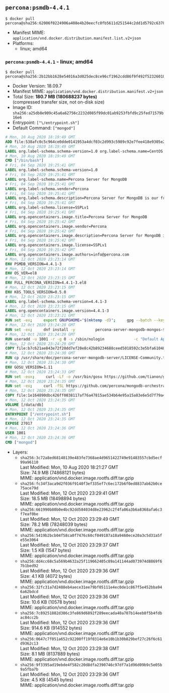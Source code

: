 ## `percona:psmdb-4.4.1`

```console
$ docker pull percona@sha256:62006f0224906a408e4b20eecfc0fb5611d251544c2dd1d5792c6378cd0f4628
```

-	Manifest MIME: `application/vnd.docker.distribution.manifest.list.v2+json`
-	Platforms:
	-	linux; amd64

### `percona:psmdb-4.4.1` - linux; amd64

```console
$ docker pull percona@sha256:2b12bb1628e54016a3d025dec8ce96cf1962cdd86f9f492f523260109f5dd782
```

-	Docker Version: 18.09.7
-	Manifest MIME: `application/vnd.docker.distribution.manifest.v2+json`
-	Total Size: **180.7 MB (180688237 bytes)**  
	(compressed transfer size, not on-disk size)
-	Image ID: `sha256:a25db8e909c45a6a62756c2232d085f99dc01ab9253fbfd9c25fed71579b16e6`
-	Entrypoint: `["\/entrypoint.sh"]`
-	Default Command: `["mongod"]`

```dockerfile
# Mon, 10 Aug 2020 18:19:49 GMT
ADD file:538afc0c5c964ce0dde0141953a4dcf03c2d993c5989c92e7fee418e9305e2a3 in / 
# Mon, 10 Aug 2020 18:19:49 GMT
LABEL org.label-schema.schema-version=1.0 org.label-schema.name=CentOS Base Image org.label-schema.vendor=CentOS org.label-schema.license=GPLv2 org.label-schema.build-date=20200809
# Mon, 10 Aug 2020 18:19:49 GMT
CMD ["/bin/bash"]
# Fri, 04 Sep 2020 19:25:41 GMT
LABEL org.label-schema.schema-version=1.0
# Fri, 04 Sep 2020 19:25:41 GMT
LABEL org.label-schema.name=Percona Server for MongoDB
# Fri, 04 Sep 2020 19:25:41 GMT
LABEL org.label-schema.vendor=Percona
# Fri, 04 Sep 2020 19:25:41 GMT
LABEL org.label-schema.description=Percona Server for MongoDB is our free and open-source drop-in replacement for MongoDB Community Edition. It offers all the features and benefits of MongoDB Community Edition, plus additional enterprise-grade functionality.
# Fri, 04 Sep 2020 19:25:41 GMT
LABEL org.label-schema.license=SSPLv1
# Fri, 04 Sep 2020 19:25:41 GMT
LABEL org.opencontainers.image.title=Percona Server for MongoDB
# Fri, 04 Sep 2020 19:25:42 GMT
LABEL org.opencontainers.image.vendor=Percona
# Fri, 04 Sep 2020 19:25:42 GMT
LABEL org.opencontainers.image.description=Percona Server for MongoDB is our free and open-source drop-in replacement for MongoDB Community Edition. It offers all the features and benefits of MongoDB Community Edition, plus additional enterprise-grade functionality.
# Fri, 04 Sep 2020 19:25:42 GMT
LABEL org.opencontainers.image.license=SSPLv1
# Fri, 04 Sep 2020 19:25:42 GMT
LABEL org.opencontainers.image.authors=info@percona.com
# Mon, 12 Oct 2020 23:23:14 GMT
ENV PSMDB_VERSION=4.4.1-3
# Mon, 12 Oct 2020 23:23:14 GMT
ENV OS_VER=el8
# Mon, 12 Oct 2020 23:23:15 GMT
ENV FULL_PERCONA_VERSION=4.4.1-3.el8
# Mon, 12 Oct 2020 23:23:15 GMT
ENV K8S_TOOLS_VERSION=0.5.0
# Mon, 12 Oct 2020 23:23:15 GMT
LABEL org.label-schema.schema-version=4.4.1-3
# Mon, 12 Oct 2020 23:23:15 GMT
LABEL org.opencontainers.image.version=4.4.1-3
# Mon, 12 Oct 2020 23:23:21 GMT
RUN set -ex;     export GNUPGHOME="$(mktemp -d)";     gpg --batch --keyserver ha.pool.sks-keyservers.net --recv-keys 430BDF5C56E7C94E848EE60C1C4CBDCDCD2EFD2A 99DB70FAE1D7CE227FB6488205B555B38483C65D;     gpg --batch --export --armor 430BDF5C56E7C94E848EE60C1C4CBDCDCD2EFD2A > ${GNUPGHOME}/RPM-GPG-KEY-Percona;     gpg --batch --export --armor 99DB70FAE1D7CE227FB6488205B555B38483C65D > ${GNUPGHOME}/RPM-GPG-KEY-centosofficial;     rpmkeys --import ${GNUPGHOME}/RPM-GPG-KEY-Percona ${GNUPGHOME}/RPM-GPG-KEY-centosofficial;     curl -Lf -o /tmp/percona-release.rpm https://repo.percona.com/yum/percona-release-latest.noarch.rpm;     rpmkeys --checksig /tmp/percona-release.rpm;     dnf install -y /tmp/percona-release.rpm;     rm -rf "$GNUPGHOME" /tmp/percona-release.rpm;     rpm --import /etc/pki/rpm-gpg/PERCONA-PACKAGING-KEY;     percona-release enable psmdb-44 release
# Mon, 12 Oct 2020 23:24:28 GMT
RUN set -ex;     dnf install -y         percona-server-mongodb-mongos-${FULL_PERCONA_VERSION}         percona-server-mongodb-shell-${FULL_PERCONA_VERSION}         shadow-utils         curl         procps-ng         oniguruma         jq         dnf-utils;             repoquery -a --location         policycoreutils             | xargs curl -Lf -o /tmp/policycoreutils.rpm;     repoquery -a --location         percona-server-mongodb-server-${FULL_PERCONA_VERSION}             | xargs curl -Lf -o /tmp/percona-server-mongodb-server-${FULL_PERCONA_VERSION}.rpm;     rpm -iv /tmp/policycoreutils.rpm /tmp/percona-server-mongodb-server-${FULL_PERCONA_VERSION}.rpm --nodeps;         rm -rf /tmp/policycoreutils.rpm /tmp/percona-server-mongodb-server-${FULL_PERCONA_VERSION}.rpm;     dnf clean all;     dnf -y remove dnf-utils;     rm -rf /var/cache/dnf /data/db && mkdir -p /data/db;     chown -R 1001:0 /data/db
# Mon, 12 Oct 2020 23:24:29 GMT
RUN useradd -u 1001 -r -g 0 -s /sbin/nologin             -c "Default Application User" mongodb
# Mon, 12 Oct 2020 23:24:29 GMT
COPY file:b7c621ae843e72f20dd7ef20e8c42b89234688ceed5018592c3e5bfa61048aad in /licenses/LICENSE.Dockerfile 
# Mon, 12 Oct 2020 23:24:30 GMT
RUN cp /usr/share/doc/percona-server-mongodb-server/LICENSE-Community.txt /licenses/LICENSE.Percona-Server-for-MongoDB
# Mon, 12 Oct 2020 23:24:30 GMT
ENV GOSU_VERSION=1.11
# Mon, 12 Oct 2020 23:24:33 GMT
RUN set -eux;     curl -Lf -o /usr/bin/gosu https://github.com/tianon/gosu/releases/download/${GOSU_VERSION}/gosu-amd64;     curl -Lf -o /usr/bin/gosu.asc https://github.com/tianon/gosu/releases/download/${GOSU_VERSION}/gosu-amd64.asc;         export GNUPGHOME="$(mktemp -d)";     gpg --batch --keyserver hkps://keys.openpgp.org --recv-keys B42F6819007F00F88E364FD4036A9C25BF357DD4;     gpg --batch --verify /usr/bin/gosu.asc /usr/bin/gosu;     rm -rf "$GNUPGHOME" /usr/bin/gosu.asc;         chmod +x /usr/bin/gosu;     curl -f -o /licenses/LICENSE.gosu https://raw.githubusercontent.com/tianon/gosu/${GOSU_VERSION}/LICENSE
# Mon, 12 Oct 2020 23:24:35 GMT
RUN set -ex;     curl -fSL https://github.com/percona/mongodb-orchestration-tools/releases/download/${K8S_TOOLS_VERSION}/k8s-mongodb-initiator -o /usr/local/bin/k8s-mongodb-initiator;     curl -fSL  https://github.com/percona/mongodb-orchestration-tools/releases/download/${K8S_TOOLS_VERSION}/mongodb-healthcheck -o /usr/local/bin/mongodb-healthcheck;     curl -fSL  https://github.com/percona/mongodb-orchestration-tools/releases/download/${K8S_TOOLS_VERSION}/SHA256SUMS -o /tmp/SHA256SUMS;     echo "$(grep 'k8s-mongodb-initiator' /tmp/SHA256SUMS | awk '{print $1}')" /usr/local/bin/k8s-mongodb-initiator | sha256sum -c -;     echo "$(grep 'mongodb-healthcheck' /tmp/SHA256SUMS   | awk '{print $1}')" /usr/local/bin/mongodb-healthcheck   | sha256sum -c -;     rm -f /tmp/SHA256SUMS;         chmod 0755 /usr/local/bin/k8s-mongodb-initiator /usr/local/bin/mongodb-healthcheck
# Mon, 12 Oct 2020 23:24:35 GMT
COPY file:1e164890dbc426ff0038117af76a47815ae534b64e95a15a83e6e5d7f79a4d77 in /entrypoint.sh 
# Mon, 12 Oct 2020 23:24:35 GMT
VOLUME [/data/db]
# Mon, 12 Oct 2020 23:24:35 GMT
ENTRYPOINT ["/entrypoint.sh"]
# Mon, 12 Oct 2020 23:24:35 GMT
EXPOSE 27017
# Mon, 12 Oct 2020 23:24:36 GMT
USER 1001
# Mon, 12 Oct 2020 23:24:36 GMT
CMD ["mongod"]
```

-	Layers:
	-	`sha256:3c72a8ed68140139e483fe7368ae4d9651422749e91483557cbd5ecf99a96110`  
		Last Modified: Mon, 10 Aug 2020 18:21:27 GMT  
		Size: 74.9 MB (74868121 bytes)  
		MIME: application/vnd.docker.image.rootfs.diff.tar.gzip
	-	`sha256:fc34f3aca9d2f036f9140f3ef335ef7c6ec172b6f0ed8837ab62b0ce75ace79d`  
		Last Modified: Mon, 12 Oct 2020 23:29:41 GMT  
		Size: 18.5 MB (18498894 bytes)  
		MIME: application/vnd.docker.image.rootfs.diff.tar.gzip
	-	`sha256:661990b80b0e4bc92dd584034d8e23962c2f4fa86a3b6a8368afa6c3f7eaf0be`  
		Last Modified: Mon, 12 Oct 2020 23:29:49 GMT  
		Size: 78.2 MB (78248039 bytes)  
		MIME: application/vnd.docker.image.rootfs.diff.tar.gzip
	-	`sha256:5419b2bcb04f58ca0f7476c60cf049187a18a9460ece20a3c5d31a5fe55e3064`  
		Last Modified: Mon, 12 Oct 2020 23:29:37 GMT  
		Size: 1.5 KB (1547 bytes)  
		MIME: application/vnd.docker.image.rootfs.diff.tar.gzip
	-	`sha256:dd4cc68c5a569b4632a25f119662405c89a141144ad073974d8869f67b1bed92`  
		Last Modified: Mon, 12 Oct 2020 23:29:36 GMT  
		Size: 4.1 KB (4072 bytes)  
		MIME: application/vnd.docker.image.rootfs.diff.tar.gzip
	-	`sha256:32fc31a7d2488eb4aece31ee79bf05111e4ec0de1c867f5e452bba946a62bdcd`  
		Last Modified: Mon, 12 Oct 2020 23:29:36 GMT  
		Size: 10.6 KB (10578 bytes)  
		MIME: application/vnd.docker.image.rootfs.diff.tar.gzip
	-	`sha256:7c89251882d386c3fe869d6892f289eecada40a707b14eeb8f5b4fdbac84cc2b`  
		Last Modified: Mon, 12 Oct 2020 23:29:36 GMT  
		Size: 914.6 KB (914552 bytes)  
		MIME: application/vnd.docker.image.rootfs.diff.tar.gzip
	-	`sha256:0647c7f051a652c92200ff19f0314e6e10b1b30b829bef27c26f6c61d9362c13`  
		Last Modified: Mon, 12 Oct 2020 23:29:38 GMT  
		Size: 8.1 MB (8137889 bytes)  
		MIME: application/vnd.docker.image.rootfs.diff.tar.gzip
	-	`sha256:9f3395ad19ebde4f582c20d8dfa2390746c97df7a1d96d09b9c5e05b9a5fba7b`  
		Last Modified: Mon, 12 Oct 2020 23:29:36 GMT  
		Size: 4.5 KB (4545 bytes)  
		MIME: application/vnd.docker.image.rootfs.diff.tar.gzip
